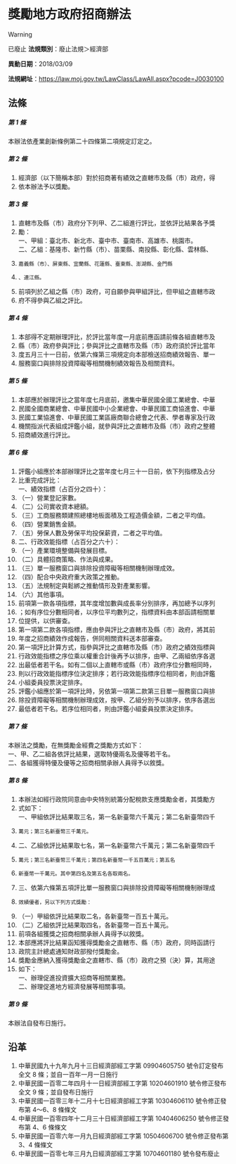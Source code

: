 # 獎勵地方政府招商辦法


> [!WARNING]
> 已廢止
**法規類別**：廢止法規＞經濟部

**異動日期**：2018/03/09  

**法規網址**：https://law.moj.gov.tw/LawClass/LawAll.aspx?pcode=J0030100



## 法條
##### 第 1 條
本辦法依產業創新條例第二十四條第二項規定訂定之。

##### 第 2 條
1. 經濟部（以下簡稱本部）對於招商著有績效之直轄市及縣（市）政府，得
1. 依本辦法予以獎勵。

##### 第 3 條
1. 直轄市及縣（市）政府分下列甲、乙二組進行評比，並依評比結果各予獎
1. 勵：  
一、甲組：臺北市、新北市、臺中市、臺南市、高雄市、桃園市。  
二、乙組：基隆市、新竹縣（市）、苗栗縣、南投縣、彰化縣、雲林縣、
1.     嘉義縣（市）、屏東縣、宜蘭縣、花蓮縣、臺東縣、澎湖縣、金門縣
1.     、連江縣。
1. 前項列於乙組之縣（市）政府，可自願參與甲組評比，但甲組之直轄市政
1. 府不得參與乙組之評比。

##### 第 4 條
1. 本部得不定期辦理評比，於評比當年度一月底前應函請前條各組直轄市及
1. 縣（市）政府參與評比；參與評比之直轄市及縣（市）政府須於評比當年
1. 度五月三十一日前，依第六條第三項規定向本部檢送招商績效報告、單一
1. 服務窗口與排除投資障礙等相關機制績效報告及相關資料。

##### 第 5 條
1. 本部應於辦理評比之當年度七月底前，邀集中華民國全國工業總會、中華
1. 民國全國商業總會、中華民國中小企業總會、中華民國工商協進會、中華
1. 民國工業協進會、中華民國工業區廠商聯合總會之代表、學者專家及行政
1. 機關指派代表組成評鑑小組，就參與評比之直轄市及縣（市）政府之整體
1. 招商績效進行評比。

##### 第 6 條
1. 評鑑小組應於本部辦理評比之當年度七月三十一日前，依下列指標及占分
1. 比重完成評比：  
一、績效指標（占百分之四十）：
1. （一）營業登記家數。
1. （二）公司實收資本總額。
1. （三）工商服務類建照總樓地板面積及工程造價金額，二者之平均值。
1. （四）營業銷售金額。
1. （五）勞保人數及勞保平均投保薪資，二者之平均值。
1. 二、行政效能指標（占百分之六十）：
1. （一）產業環境整備與發展目標。
1. （二）具體招商策略、作法與成果。
1. （三）單一服務窗口與排除投資障礙等相關機制辦理成效。
1. （四）配合中央政府重大政策之推動。
1. （五）法規制定與鬆綁之推動情形及對產業影響。
1. （六）其他事項。
1. 前項第一款各項指標，其年度增加數與成長率分別排序，再加總予以序列
1. ；如有序位分數相同者，以序位平均數列之，指標資料由本部函請相關單
1. 位提供，以供審查。
1. 第一項第二款各項指標，應由參與評比之直轄市及縣（市）政府，將其前
1. 年度之招商績效作成報告，併同相關資料送本部審查。
1. 第一項評比計算方式，指參與評比之直轄市及縣（市）政府之績效指標與
1. 行政效能指標之序位乘以權重合計後再予以排序，由甲、乙兩組依序各選
1. 出最低者若干名。如有二個以上直轄市或縣（市）政府序位分數相同時，
1. 則以行政效能指標序位決定排序；若行政效能指標序位相同者，則由評鑑
1. 小組委員投票決定排序。
1. 評鑑小組應於第一項評比時，另依第一項第二款第三目單一服務窗口與排
1. 除投資障礙等相關機制辦理成效，按甲、乙組分別予以排序，依序各選出
1. 最低者若干名。若序位相同者，則由評鑑小組委員投票決定排序。

##### 第 7 條
本辦法之獎勵，在無獎勵金經費之獎勵方式如下：  
一、甲、乙二組各依評比結果，選取特優兩名及優等若干名。  
二、各組獲得特優及優等之招商相關承辦人員得予以敘獎。

##### 第 8 條
1. 本辦法如經行政院同意由中央特別統籌分配稅款支應獎勵金者，其獎勵方
1. 式如下：  
一、甲組依評比結果取三名，第一名新臺幣六千萬元；第二名新臺幣四千
1.     萬元；第三名新臺幣三千萬元。
1. 二、乙組依評比結果取七名，第一名新臺幣六千萬元；第二名新臺幣四千
1.     萬元；第三名新臺幣三千萬元；第四名新臺幣一千五百萬元；第五名
1.     新臺幣一千萬元。其中第四名及第五名各取兩名。
1. 三、依第六條第五項評比單一服務窗口與排除投資障礙等相關機制辦理成
1.     效績優者，另以下列方式獎勵：
1. （一）甲組依評比結果取二名，各新臺幣一百五十萬元。
1. （二）乙組依評比結果取四名，各新臺幣一百五十萬元。
1. 前項各組獲獎之招商相關承辦人員得予以敘獎。
1. 本部應將評比結果函知獲得獎勵金之直轄市、縣（市）政府，同時函請行
1. 政院主計總處通知財政部撥付獎勵金。
1. 獎勵金應納入獲得獎勵金之直轄市、縣（市）政府之預（決）算，其用途
1. 如下：  
一、辦理促進投資擴大招商等相關業務。  
二、辦理促進地方經濟發展等相關事項。

##### 第 9 條
本辦法自發布日施行。

## 沿革
1. 中華民國九十九年九月十三日經濟部經工字第 09904605750  號令訂定發布全文 8  條；並自一百年一月一日施行
1. 中華民國一百零二年四月十一日經濟部經工字第 10204601910  號令修正發布全文 9  條；並自發布日施行
1. 中華民國一百零三年十二月十七日經濟部經工字第 10304606110  號令修正發布第 4～6、8  條條文
1. 中華民國一百零四年十二月三十日經濟部經工字第 10404606250  號令修正發布第 4、6 條條文
1. 中華民國一百零六年一月九日經濟部經工字第 10504606700  號令修正發布第 3、4 條條文
1. 中華民國一百零七年三月九日經濟部經工字第 10704601180  號令發布廢止
